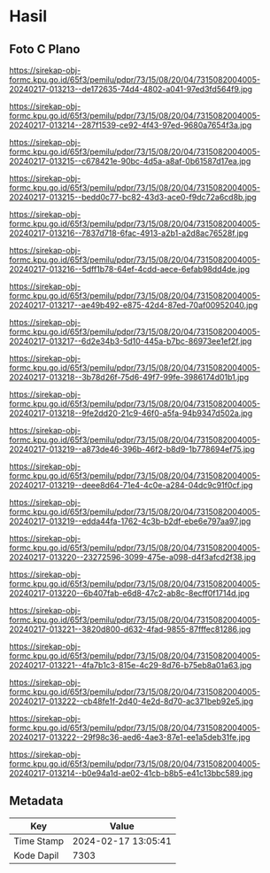 # Hasil

## Foto C Plano

https://sirekap-obj-formc.kpu.go.id/65f3/pemilu/pdpr/73/15/08/20/04/7315082004005-20240217-013213--de172635-74d4-4802-a041-97ed3fd564f9.jpg

https://sirekap-obj-formc.kpu.go.id/65f3/pemilu/pdpr/73/15/08/20/04/7315082004005-20240217-013214--287f1539-ce92-4f43-97ed-9680a7654f3a.jpg

https://sirekap-obj-formc.kpu.go.id/65f3/pemilu/pdpr/73/15/08/20/04/7315082004005-20240217-013215--c678421e-90bc-4d5a-a8af-0b61587d17ea.jpg

https://sirekap-obj-formc.kpu.go.id/65f3/pemilu/pdpr/73/15/08/20/04/7315082004005-20240217-013215--bedd0c77-bc82-43d3-ace0-f9dc72a6cd8b.jpg

https://sirekap-obj-formc.kpu.go.id/65f3/pemilu/pdpr/73/15/08/20/04/7315082004005-20240217-013216--7837d718-6fac-4913-a2b1-a2d8ac76528f.jpg

https://sirekap-obj-formc.kpu.go.id/65f3/pemilu/pdpr/73/15/08/20/04/7315082004005-20240217-013216--5dff1b78-64ef-4cdd-aece-6efab98dd4de.jpg

https://sirekap-obj-formc.kpu.go.id/65f3/pemilu/pdpr/73/15/08/20/04/7315082004005-20240217-013217--ae49b492-e875-42d4-87ed-70af00952040.jpg

https://sirekap-obj-formc.kpu.go.id/65f3/pemilu/pdpr/73/15/08/20/04/7315082004005-20240217-013217--6d2e34b3-5d10-445a-b7bc-86973ee1ef2f.jpg

https://sirekap-obj-formc.kpu.go.id/65f3/pemilu/pdpr/73/15/08/20/04/7315082004005-20240217-013218--3b78d26f-75d6-49f7-99fe-3986174d01b1.jpg

https://sirekap-obj-formc.kpu.go.id/65f3/pemilu/pdpr/73/15/08/20/04/7315082004005-20240217-013218--9fe2dd20-21c9-46f0-a5fa-94b9347d502a.jpg

https://sirekap-obj-formc.kpu.go.id/65f3/pemilu/pdpr/73/15/08/20/04/7315082004005-20240217-013219--a873de46-396b-46f2-b8d9-1b778694ef75.jpg

https://sirekap-obj-formc.kpu.go.id/65f3/pemilu/pdpr/73/15/08/20/04/7315082004005-20240217-013219--deee8d64-71e4-4c0e-a284-04dc9c91f0cf.jpg

https://sirekap-obj-formc.kpu.go.id/65f3/pemilu/pdpr/73/15/08/20/04/7315082004005-20240217-013219--edda44fa-1762-4c3b-b2df-ebe6e797aa97.jpg

https://sirekap-obj-formc.kpu.go.id/65f3/pemilu/pdpr/73/15/08/20/04/7315082004005-20240217-013220--23272596-3099-475e-a098-d4f3afcd2f38.jpg

https://sirekap-obj-formc.kpu.go.id/65f3/pemilu/pdpr/73/15/08/20/04/7315082004005-20240217-013220--6b407fab-e6d8-47c2-ab8c-8ecff0f1714d.jpg

https://sirekap-obj-formc.kpu.go.id/65f3/pemilu/pdpr/73/15/08/20/04/7315082004005-20240217-013221--3820d800-d632-4fad-9855-87fffec81286.jpg

https://sirekap-obj-formc.kpu.go.id/65f3/pemilu/pdpr/73/15/08/20/04/7315082004005-20240217-013221--4fa7b1c3-815e-4c29-8d76-b75eb8a01a63.jpg

https://sirekap-obj-formc.kpu.go.id/65f3/pemilu/pdpr/73/15/08/20/04/7315082004005-20240217-013222--cb48fe1f-2d40-4e2d-8d70-ac371beb92e5.jpg

https://sirekap-obj-formc.kpu.go.id/65f3/pemilu/pdpr/73/15/08/20/04/7315082004005-20240217-013222--29f98c36-aed6-4ae3-87e1-ee1a5deb31fe.jpg

https://sirekap-obj-formc.kpu.go.id/65f3/pemilu/pdpr/73/15/08/20/04/7315082004005-20240217-013214--b0e94a1d-ae02-41cb-b8b5-e41c13bbc589.jpg


## Metadata

| Key        | Value               |
| ---------- | ------------------- |
| Time Stamp | 2024-02-17 13:05:41 |
| Kode Dapil | 7303                |



